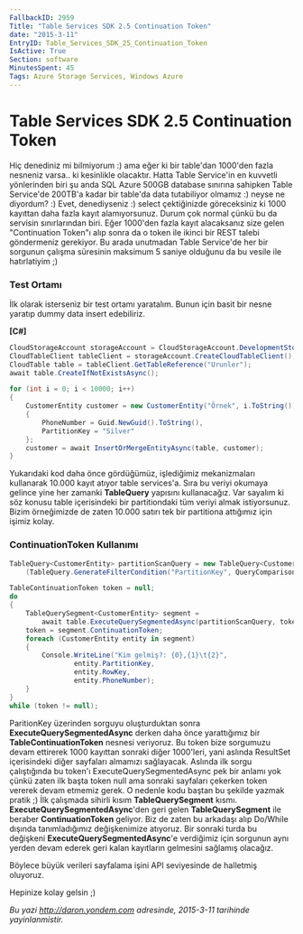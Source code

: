 ```yaml
---
FallbackID: 2959
Title: "Table Services SDK 2.5 Continuation Token"
date: "2015-3-11"
EntryID: Table_Services_SDK_25_Continuation_Token
IsActive: True
Section: software
MinutesSpent: 45
Tags: Azure Storage Services, Windows Azure
---
```

# Table Services SDK 2.5 Continuation Token
Hiç denediniz mi bilmiyorum :) ama eğer ki bir table'dan 1000'den fazla
nesneniz varsa.. ki kesinlikle olacaktır. Hatta Table Service'in en
kuvvetli yönlerinden biri şu anda SQL Azure 500GB database sınırına
sahipken Table Service'de 200TB'a kadar bir table'da data tutabiliyor
olmamız :) neyse ne diyordum? :) Evet, denediyseniz :) select
çektiğinizde göreceksiniz ki 1000 kayıttan daha fazla kayıt
alamıyorsunuz. Durum çok normal çünkü bu da servisin sınırlarından biri.
Eğer 1000'den fazla kayıt alacaksanız size gelen "Continuation Token"ı
alıp sonra da o token ile ikinci bir REST talebi göndermeniz gerekiyor.
Bu arada unutmadan Table Service'de her bir sorgunun çalışma süresinin
maksimum 5 saniye olduğunu da bu vesile ile hatırlatiyim ;)

### Test Ortamı

İlk olarak isterseniz bir test ortamı yaratalım. Bunun için basit bir nesne yaratıp dummy data insert edebiliriz.

**[C\#]**
```cs
CloudStorageAccount storageAccount = CloudStorageAccount.DevelopmentStorageAccount;
CloudTableClient tableClient = storageAccount.CreateCloudTableClient();
CloudTable table = tableClient.GetTableReference("Urunler");
await table.CreateIfNotExistsAsync();

for (int i = 0; i < 10000; i++)
{
    CustomerEntity customer = new CustomerEntity("Örnek", i.ToString())
    {
        PhoneNumber = Guid.NewGuid().ToString(),
        PartitionKey = "Silver"
    };
    customer = await InsertOrMergeEntityAsync(table, customer);
}    
```

Yukarıdaki kod daha önce gördüğümüz, işlediğimiz mekanizmaları kullanarak 10.000 kayıt atıyor table services'a. Sıra bu veriyi okumaya gelince yine her zamanki **TableQuery** yapısını kullanacağız. Var sayalım ki söz konusu table içerisindeki bir partitiondaki tüm veriyi almak istiyorsunuz. Bizim örneğimizde de zaten 10.000 satırı tek bir partitiona attığımız için işimiz kolay.

### ContinuationToken Kullanımı

```cs
TableQuery<CustomerEntity> partitionScanQuery = new TableQuery<CustomerEntity>().Where
    (TableQuery.GenerateFilterCondition("PartitionKey", QueryComparisons.Equal, "Silver"));

TableContinuationToken token = null;
do
{
    TableQuerySegment<CustomerEntity> segment = 
        await table.ExecuteQuerySegmentedAsync(partitionScanQuery, token);
    token = segment.ContinuationToken;
    foreach (CustomerEntity entity in segment)
    {
        Console.WriteLine("Kim gelmiş?: {0},{1}\t{2}", 
                entity.PartitionKey, 
                entity.RowKey, 
                entity.PhoneNumber);
    }
}
while (token != null);
```

ParitionKey üzerinden sorguyu oluşturduktan sonra **ExecuteQuerySegmentedAsync** derken daha önce yarattığımız bir **TableContinuationToken** nesnesi veriyoruz. Bu token bize sorgumuzu devam ettirerek 1000 kayıttan sonraki diğer 1000'leri, yani aslında ResultSet içerisindeki diğer sayfaları almamızı sağlayacak. Aslında ilk sorgu çalıştığında bu token'ı ExecuteQuerySegmentedAsync pek bir anlamı yok çünkü zaten ilk başta token null ama sonraki sayfaları çekerken token vererek devam etmemiz gerek. O nedenle kodu baştan bu şekilde yazmak pratik ;) İlk çalışmada sihirli kısım **TableQuerySegment** kısmı. **ExecuteQuerySegmentedAsync**'den geri gelen **TableQuerySegment** ile beraber **ContinuationToken** geliyor. Biz de zaten bu arkadaşı alıp Do/While dışında tanımladığımız değişkenimize atıyoruz. Bir sonraki turda bu değişkeni **ExecuteQuerySegmentedAsync**'e verdiğimiz için sorgunun aynı yerden devam ederek geri kalan kayıtların gelmesini sağlamış olacağız.

Böylece büyük verileri sayfalama işini API seviyesinde de halletmiş oluyoruz.

Hepinize kolay gelsin ;)

*Bu yazi http://daron.yondem.com adresinde, 2015-3-11 tarihinde yayinlanmistir.*
